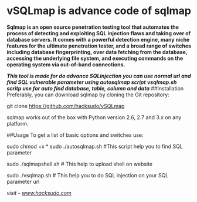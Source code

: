 # vSQLmap is advance code of sqlmap
**Sqlmap is an open source penetration testing tool that automates the process of detecting and exploiting SQL injection flaws and taking over of database servers. It comes with a powerful detection engine, many niche features for the ultimate penetration tester, and a broad range of switches including database fingerprinting, over data fetching from the database, accessing the underlying file system, and executing commands on the operating system via out-of-band connections.**

***This tool is made for do advance SQLinjection you can use normal url and find SQL vulnerable parameter using autosqlmap script***
***vsqlmap.sh scritp use for auto find database, table, column and data*** 
##Installation
Preferably, you can download sqlmap by cloning the Git repository:

git clone https://github.com/hacksudo/vSQLmap

sqlmap works out of the box with Python version 2.6, 2.7 and 3.x on any platform.

##Usage
To get a list of basic options and switches use:

sudo chmod +x * 
sudo ./autosqlmap.sh #This script help you to find SQL parameter 

sudo ./sqlmapshell.sh # This help to upload shell on website

sudo ./vsqlmap.sh  # This help you to do SQL injection on your SQL parameter url

*visit - www.hacksudo.com*
